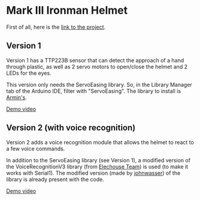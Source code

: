 # Mark III Ironman Helmet

First of all, here is the [link to the project](http://thedraill.e-monsite.com/pages/projects/mark-3-ironman-helmet.html).

## Version 1

Version 1 has a TTP223B sensor that can detect the approach of a hand through plastic, as well as 2 servo motors to open/close the helmet and 2 LEDs for the eyes.

This version only needs the ServoEasing library. So, in the Library Manager tab of the Arduino IDE, filter with "ServoEasing". The library to install is [Armin's](https://docs.arduino.cc/libraries/servoeasing/).

[Demo video](https://www.youtube.com/watch?v=RCTxJQw5CCg)

## Version 2 (with voice recognition)

Version 2 adds a voice recognition module that allows the helmet to react to a few voice commands.

In addition to the ServoEasing library (see Version 1), a modified version of the VoiceRecognitionV3 library (from [Elechouse Team](https://github.com/elechouse/VoiceRecognitionV3)) is used (to make it works with Serial1). The modified version (made by [johnwasser](https://forum.arduino.cc/t/combine-two-voice-recognition-module/910286/10)) of the library is already present with the code.

[Demo video](https://www.youtube.com/watch?v=vpdiGfNVcfc)
